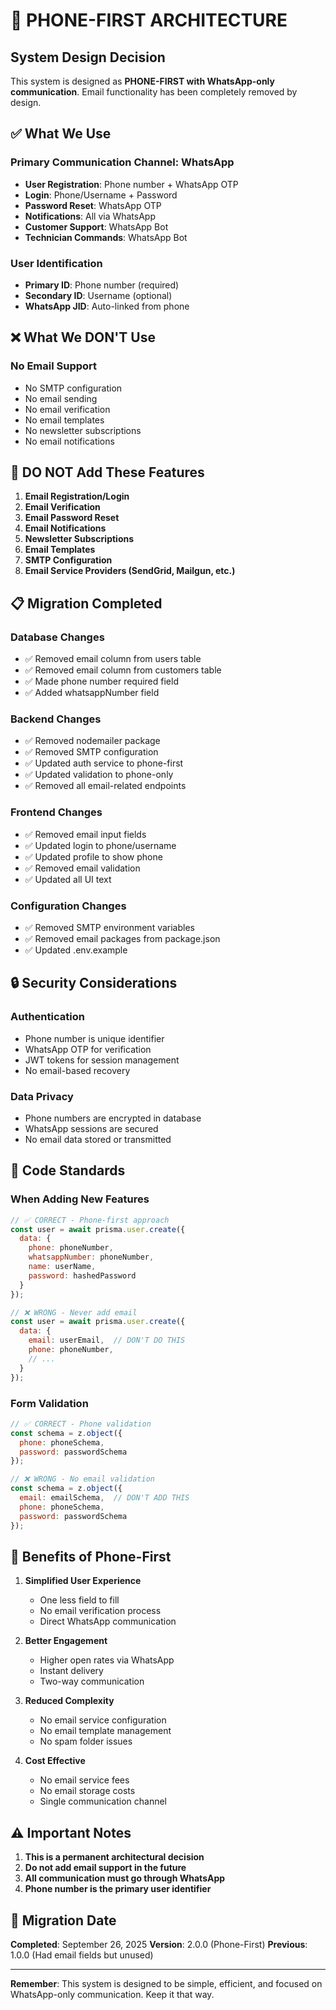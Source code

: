 # 📱 PHONE-FIRST ARCHITECTURE

## System Design Decision

This system is designed as **PHONE-FIRST with WhatsApp-only communication**. Email functionality has been completely removed by design.

## ✅ What We Use

### Primary Communication Channel: WhatsApp
- **User Registration**: Phone number + WhatsApp OTP
- **Login**: Phone/Username + Password
- **Password Reset**: WhatsApp OTP
- **Notifications**: All via WhatsApp
- **Customer Support**: WhatsApp Bot
- **Technician Commands**: WhatsApp Bot

### User Identification
- **Primary ID**: Phone number (required)
- **Secondary ID**: Username (optional)
- **WhatsApp JID**: Auto-linked from phone

## ❌ What We DON'T Use

### No Email Support
- No SMTP configuration
- No email sending
- No email verification
- No email templates
- No newsletter subscriptions
- No email notifications

## 🚫 DO NOT Add These Features

1. **Email Registration/Login**
2. **Email Verification**
3. **Email Password Reset**
4. **Email Notifications**
5. **Newsletter Subscriptions**
6. **Email Templates**
7. **SMTP Configuration**
8. **Email Service Providers (SendGrid, Mailgun, etc.)**

## 📋 Migration Completed

### Database Changes
- ✅ Removed email column from users table
- ✅ Removed email column from customers table
- ✅ Made phone number required field
- ✅ Added whatsappNumber field

### Backend Changes
- ✅ Removed nodemailer package
- ✅ Removed SMTP configuration
- ✅ Updated auth service to phone-first
- ✅ Updated validation to phone-only
- ✅ Removed all email-related endpoints

### Frontend Changes
- ✅ Removed email input fields
- ✅ Updated login to phone/username
- ✅ Updated profile to show phone
- ✅ Removed email validation
- ✅ Updated all UI text

### Configuration Changes
- ✅ Removed SMTP environment variables
- ✅ Removed email packages from package.json
- ✅ Updated .env.example

## 🔒 Security Considerations

### Authentication
- Phone number is unique identifier
- WhatsApp OTP for verification
- JWT tokens for session management
- No email-based recovery

### Data Privacy
- Phone numbers are encrypted in database
- WhatsApp sessions are secured
- No email data stored or transmitted

## 📝 Code Standards

### When Adding New Features
```javascript
// ✅ CORRECT - Phone-first approach
const user = await prisma.user.create({
  data: {
    phone: phoneNumber,
    whatsappNumber: phoneNumber,
    name: userName,
    password: hashedPassword
  }
});

// ❌ WRONG - Never add email
const user = await prisma.user.create({
  data: {
    email: userEmail,  // DON'T DO THIS
    phone: phoneNumber,
    // ...
  }
});
```

### Form Validation
```javascript
// ✅ CORRECT - Phone validation
const schema = z.object({
  phone: phoneSchema,
  password: passwordSchema
});

// ❌ WRONG - No email validation
const schema = z.object({
  email: emailSchema,  // DON'T ADD THIS
  phone: phoneSchema,
  password: passwordSchema
});
```

## 🎯 Benefits of Phone-First

1. **Simplified User Experience**
   - One less field to fill
   - No email verification process
   - Direct WhatsApp communication

2. **Better Engagement**
   - Higher open rates via WhatsApp
   - Instant delivery
   - Two-way communication

3. **Reduced Complexity**
   - No email service configuration
   - No email template management
   - No spam folder issues

4. **Cost Effective**
   - No email service fees
   - No email storage costs
   - Single communication channel

## ⚠️ Important Notes

1. **This is a permanent architectural decision**
2. **Do not add email support in the future**
3. **All communication must go through WhatsApp**
4. **Phone number is the primary user identifier**

## 📅 Migration Date

**Completed**: September 26, 2025
**Version**: 2.0.0 (Phone-First)
**Previous**: 1.0.0 (Had email fields but unused)

---

**Remember**: This system is designed to be simple, efficient, and focused on WhatsApp-only communication. Keep it that way.
